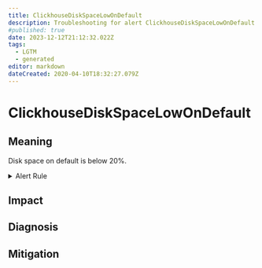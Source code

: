 ```yaml
---
title: ClickhouseDiskSpaceLowOnDefault
description: Troubleshooting for alert ClickhouseDiskSpaceLowOnDefault
#published: true
date: 2023-12-12T21:12:32.022Z
tags: 
  - LGTM
  - generated
editor: markdown
dateCreated: 2020-04-10T18:32:27.079Z
---
```


# ClickhouseDiskSpaceLowOnDefault

## Meaning
[//]: # "Short paragraph that explains what the alert means"
Disk space on default is below 20%.

<details>
  <summary>Alert Rule</summary>

{{% rule "clickhouse/clickhouse-internal.yml" "ClickhouseDiskSpaceLowOnDefault" %}}

{{% comment %}}

```yaml
alert: ClickhouseDiskSpaceLowOnDefault
expr: ClickHouseAsyncMetrics_DiskAvailable_default / (ClickHouseAsyncMetrics_DiskAvailable_default + ClickHouseAsyncMetrics_DiskUsed_default) * 100 < 20
for: 2m
labels:
    severity: warning
annotations:
    summary: ClickHouse Disk Space Low on Default (instance {{ $labels.instance }})
    description: |-
        Disk space on default is below 20%.
          VALUE = {{ $value }}
          LABELS = {{ $labels }}
    runbook: https://github.com/srerun/prometheus-alerts/blob/main/content/runbooks/clickhouse-internal/ClickhouseDiskSpaceLowOnDefault.md

```

{{% /comment %}}

</details>


## Impact
[//]: # "What could / will happen if the alert is not addressed"



## Diagnosis
[//]: # "Steps to take to identify the cause of the problem"



## Mitigation
[//]: # "The steps necessary to resolve the alert"

